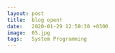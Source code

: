 ```yaml
---
layout: post
title:  blog open!
date:   2020-01-29 12:50:30 +0300
image:  05.jpg
tags:   System Programming
---
```

